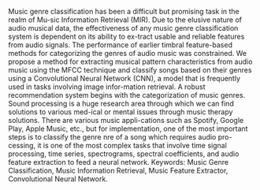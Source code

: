 Music genre classification has been a difficult but promising task in the realm of Mu-sic Information Retrieval (MIR). Due to the elusive nature of audio musical data, the effectiveness of any music genre classification system is dependent on its ability to ex-tract usable and reliable features from audio signals. The performance of earlier timbral feature-based methods for categorizing the genres of audio music was constrained. We propose a method for extracting musical pattern characteristics from audio music using the MFCC technique and classify songs based on their genres using a Convolutional Neural Network (CNN), a model that is frequently used in tasks involving image infor-mation retrieval. A robust recommendation system begins with the categorization of music genres. Sound processing is a huge research area through which we can find solutions to various med-ical or mental issues through music therapy solutions. There are various music appli-cations such as Spotify, Google Play, Apple Music, etc., but for implementation, one of the most important steps is to classify the genre nre of a song which requires audio pro-cessing, it is one of the most complex tasks that involve time signal processing, time series, spectrograms, spectral coefficients, and audio feature extraction to feed a neural network. Keywords: Music Genre Classification, Music Information Retrieval, Music Feature Extractor, Convolutional Neural Network.
